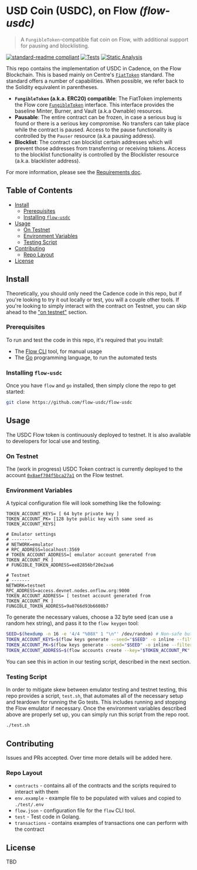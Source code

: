 # USD Coin (USDC), on Flow _(flow-usdc)_

> A `FungibleToken`-compatible fiat coin on Flow, with additional support for pausing and blocklisting.

<!-- markdownlint-configure-file { "MD013": { "line_length": 100 } } -->

[![standard-readme compliant](https://img.shields.io/badge/readme%20style-standard-lightgreen.svg?style=flat-square)](https://github.com/RichardLitt/standard-readme)
[![Tests](https://github.com/flow-usdc/flow-usdc/actions/workflows/tests.yml/badge.svg)](https://github.com/flow-usdc/flow-usdc/actions/workflows/tests.yml)
[![Static Analysis](https://github.com/flow-usdc/flow-usdc/actions/workflows/static-analysis.yml/badge.svg)](https://github.com/flow-usdc/flow-usdc/actions/workflows/static-analysis.yml)

<!-- TODO: Banner? -->
<!-- TODO: Background? -->

This repo contains the implementation of USDC in Cadence, on the Flow Blockchain. This is based
mainly on Centre's [`FiatToken`] standard. The standard offers a number of capabilities. When
possible, we refer back to the Solidity equivalent in parentheses.

<!-- TODO: Link to interface resources here -->

* **`FungibleToken` (a.k.a. ERC20) compatible**: The FiatToken implements the Flow core
[`FungibleToken`] interface. This interface provides the baseline Minter, Burner, and Vault
(a.k.a Ownable) resources.
* **Pausable**: The entire contract can be frozen, in case a serious bug is found or there is a
serious key compromise. No transfers can take place while the contract is paused. Access to the
pause functionality is controlled by the `Pauser` resource (a.k.a pausing address).
* **Blocklist**: The contract can blocklist certain addresses which will prevent those addresses
from transferring or receiving tokens. Access to the blocklist functionality is controlled by the
Blocklister resource (a.k.a. blacklister address).

For more information, please see the [Requirements doc](./doc/requirements.md).

[`FiatToken`]: https://github.com/centrehq/centre-tokens
[`FungibleToken`]: https://docs.onflow.org/core-contracts/fungible-token/

## Table of Contents

* [Install](#install)
  * [Prerequisites](#prerequisites)
  * [Installing `flow-usdc`](#installing-flow-usdc)
* [Usage](#usage)
  * [On Testnet](#on-testnet)
  * [Environment Variables](#environment-variables)
  * [Testing Script](#testing-script)
* [Contributing](#contributing)
  * [Repo Layout](#repo-layout)
* [License](#license)

## Install

Theoretically, you should only need the Cadence code in this repo, but if you're looking to
try it out locally or test, you will a couple other tools. If you're looking to simply
interact with the contract on Testnet, you can skip ahead to the ["on testnet"](#on-testnet)
section.

### Prerequisites

To run and test the code in this repo, it's required that you install:

* The [Flow CLI](https://docs.onflow.org/flow-cli/) tool, for manual usage
* The [Go](https://golang.org/doc/install) programming language, to run the automated tests

### Installing `flow-usdc`

Once you have `flow` and `go` installed, then simply clone the repo to get started:

```bash
git clone https://github.com/flow-usdc/flow-usdc
```

## Usage

The USDC Flow token is continuously deployed to testnet. It is also available to developers
for local use and testing.

### On Testnet

The (work in progress) USDC Token contract is currently deployed to the account
[`0x8aef704f5bca27a1`](https://flow-view-source.com/testnet/account/0x8aef704f5bca27a1/) on the
Flow testnet.

<!-- TODO: Examples -->

### Environment Variables

A typical configuration file will look something like the following:

```shell
TOKEN_ACCOUNT_KEYS= [ 64 byte private key ]
TOKEN_ACCOUNT_PK= [128 byte public key with same seed as TOKEN_ACCOUNT_KEYS]

# Emulator settings
# --------
# NETWORK=emulator
# RPC_ADDRESS=localhost:3569
# TOKEN_ACCOUNT_ADDRESS=[ emulator account generated from TOKEN_ACCOUNT_PK ]
# FUNGIBLE_TOKEN_ADDRESS=ee82856bf20e2aa6

# Testnet
# -------
NETWORK=testnet
RPC_ADDRESS=access.devnet.nodes.onflow.org:9000
TOKEN_ACCOUNT_ADDRESS= [ testnet account generated from TOKEN_ACCOUNT_PK ]
FUNGIBLE_TOKEN_ADDRESS=9a0766d93b6608b7
```

To generate the necessary values, choose a 32 byte seed (can use a random hex string), and
pass it to the `flow keygen` tool:

```bash
SEED=$(hexdump -n 16 -e '4/4 "%08X" 1 "\n"' /dev/random) # Non-safe but usable random numbers
TOKEN_ACCOUNT_KEYS=$(flow keys generate --seed="$SEED" -o inline --filter=Private)
TOKEN_ACCOUNT_PK=$(flow keys generate --seed="$SEED" -o inline --filter=Private)
TOKEN_ACCOUNT_ADDRESS=$(flow accounts create --key="$TOKEN_ACCOUNT_PK" -o inline --filter=Address)
```

You can see this in action in our testing script, described in the next section.

### Testing Script

In order to mitigate skew between emulator testing and testnet testing, this repo provides a
script, `test.sh`, that automates all of the necessary setup and teardown for running the Go
tests. This includes running and stopping the Flow emulator if necessary. Once the environment
variables described above are properly set up, you can simply run this script from the repo
root.

```bash
./test.sh
```

## Contributing

Issues and PRs accepted. Over time more details will be added here.

### Repo Layout

* `contracts` - contains all of the contracts and the scripts required to interact with them
* `env.example` - example file to be populated with values and copied to `./test/.env`
* `flow.json` - configuration file for the `flow` CLI tool.
* `test` - Test code in Golang.
* `transactions` - contains examples of transactions one can perform with the contract

## License

TBD
